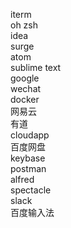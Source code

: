iterm  
oh zsh  
idea  
surge  
atom  
sublime text  
google  
wechat  
docker  
网易云  
有道  
cloudapp  
百度网盘  
keybase  
postman  
alfred  
spectacle  
slack  
百度输入法
